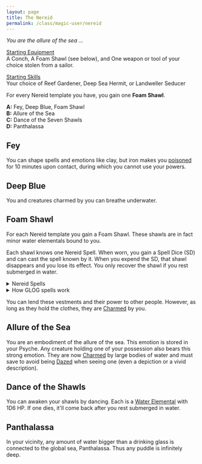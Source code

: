 ```yaml
---
layout: page
title: The Nereid
permalink: /class/magic-user/nereid
---
```


_You are the allure of the sea ..._

<ins>Starting Equipment</ins><br>
A Conch, A Foam Shawl (see below), and One weapon or tool of your choice stolen from a sailor.

<ins>Starting Skills</ins><br>
Your choice of Reef Gardener, Deep Sea Hermit, or Landweller Seducer

For every Nereid template you have, you gain one **Foam Shawl**.

**A:** Fey, Deep Blue, Foam Shawl<br>
**B:** Allure of the Sea <br>
**C:** Dance of the Seven Shawls <br>
**D:** Panthalassa <br>

## Fey
You can shape spells and emotions like clay, but iron makes you [poisoned](/2020/11/10/extra-rules/#conditions) for 10 minutes upon contact, during which you cannot use your powers.

## Deep Blue
You and creatures charmed by you can breathe underwater.

## Foam Shawl
For each Nereid template you gain a Foam Shawl. These shawls are in fact minor water elementals bound to you.

Each shawl knows one Nereid Spell. When worn, you gain a Spell Dice (SD) and can cast the spell known by it. When you expend the SD, that shawl disappears and you lose its effect. You only recover the shawl if you rest submerged in water.

<details markdown="1">
<summary>Nereid Spells</summary>
1. [Aquamorphosis](https://saltygoo.github.io/2020/11/13/elementamorphosis/)
1. [Aquatic Door](https://saltygoo.github.io/2020/11/13/aquatic-door/)
1. [Aura of Renewal](https://saltygoo.github.io/2020/11/13/aura-of-renewal/)
1. [Bewitch](https://saltygoo.github.io/2020/11/13/bewitch/)
1. [Fascinating Gaze](https://saltygoo.github.io/2020/11/13/fascinating-gaze/)
1. [Fish Allure](https://saltygoo.github.io/2020/11/12/animal-allure/)
1. [Mermaid's Curse](https://saltygoo.github.io/2020/11/13/mermaids-curse/)
1. [Obsecration](https://saltygoo.github.io/2020/11/13/obsecration/)
1. [Seduce Water](https://saltygoo.github.io/2020/11/13/seduce-water/)
1. [Transmit Breath](https://saltygoo.github.io/2020/11/13/transmit-breath/)
</details>
<details markdown="1">
<summary>How GLOG spells work</summary>
<ins>Spell Dice (SD)</ins><br>
You get 1 per Necromancer template. They are D6s.

Whenever you cast a spell, you choose how many SD to invest into it. The result of the spell depends on the number of [dice] and their [sum].

If a SD rolls a 1, 2 or 3, you don’t lose it. Otherwise, you lose it until you get a night of sleep. You can’t cast without SD.

Every time you roll doubles you get closer to *Catastrophe*.

<ins>Catastrophe</ins><br>
Every time you roll doubles you gain 1 *Doom Point*. Every time you gain a _Doom Point_, roll a D20. If you roll equal to or below your doom score, you trigger a [catastrophe](/list/spell-catastrophe).
</details>

You can lend these vestments and their power to other people. However, as long as they hold the clothes, they are [Charmed](/2020/11/10/extra-rules/#conditions) by you.

## Allure of the Sea
You are an embodiment of the allure of the sea. This emotion is stored in your Psyche. Any creature holding one of your possession also bears this strong emotion. They are now [Charmed](/2020/11/10/extra-rules/#conditions) by large bodies of water and must save to avoid being [Dazed](/2020/11/10/extra-rules/#conditions) when seeing one (even a depiction or a vivid description).

## Dance of the Shawls
You can awaken your shawls by dancing. Each is a [Water Elemental](/monsters/elemental-water) with 1D6 HP. If one dies, it'll come back after you rest submerged in water.

## Panthalassa
In your vicinity, any amount of water bigger than a drinking glass is connected to the global sea, Panthalassa. Thus any puddle is infinitely deep.
